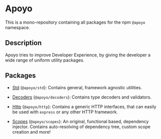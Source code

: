 # Apoyo

This is a mono-repository containing all packages for the npm `@apoyo` namespace.

## Description

Apoyo tries to improve Developer Experience, by giving the developer a wide range of uniform utility packages.

## Packages

- [Std](packages/std) (`@apoyo/std`): Contains general, framework agnostic utilities.

- [Decoders](packages/decoders) (`@apoyo/decoders`): Contains type decoders and validators.

- [Http](packages/http) (`@apoyo/http`): Contains a generic HTTP interfaces, that can easily be used with `express` or any other HTTP framework.

- [Scopes](packages/scopes) (`@apoyo/scopes`): An original, functional based, dependency injector. Contains auto-resolving of dependency tree, custom scope creation and more!
